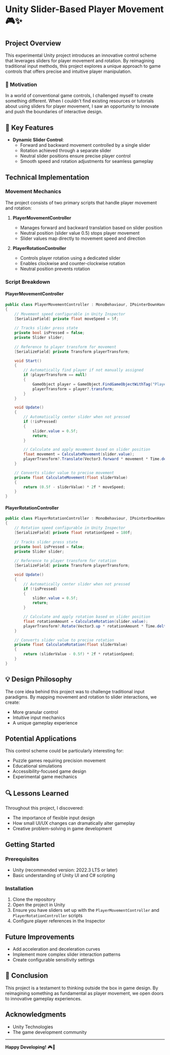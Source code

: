 # Unity Slider-Based Player Movement 🎮✨

## Project Overview

This experimental Unity project introduces an innovative control scheme that leverages sliders for player movement and rotation. By reimagining traditional input methods, this project explores a unique approach to game controls that offers precise and intuitive player manipulation.

### 🚀 Motivation

In a world of conventional game controls, I challenged myself to create something different. When I couldn't find existing resources or tutorials about using sliders for player movement, I saw an opportunity to innovate and push the boundaries of interactive design.

## 🌟 Key Features

- **Dynamic Slider Control**: 
  - Forward and backward movement controlled by a single slider
  - Rotation achieved through a separate slider
  - Neutral slider positions ensure precise player control
  - Smooth speed and rotation adjustments for seamless gameplay

## Technical Implementation

### Movement Mechanics

The project consists of two primary scripts that handle player movement and rotation:

1. **PlayerMovementController**
   - Manages forward and backward translation based on slider position
   - Neutral position (slider value 0.5) stops player movement
   - Slider values map directly to movement speed and direction

2. **PlayerRotationController**
   - Controls player rotation using a dedicated slider
   - Enables clockwise and counter-clockwise rotation
   - Neutral position prevents rotation

### Script Breakdown

#### PlayerMovementController

```csharp
public class PlayerMovementController : MonoBehaviour, IPointerDownHandler, IPointerUpHandler
{
    // Movement speed configurable in Unity Inspector
    [SerializeField] private float moveSpeed = 5f;
    
    // Tracks slider press state
    private bool isPressed = false;
    private Slider slider;
    
    // Reference to player transform for movement
    [SerializeField] private Transform playerTransform;

    void Start()
    {
        // Automatically find player if not manually assigned
        if (playerTransform == null)
        {
            GameObject player = GameObject.FindGameObjectWithTag("Player");
            playerTransform = player?.transform;
        }
    }

    void Update()
    {
        // Automatically center slider when not pressed
        if (!isPressed)
        {
            slider.value = 0.5f;
            return;
        }

        // Calculate and apply movement based on slider position
        float movement = CalculateMovement(slider.value);
        playerTransform?.Translate(Vector3.forward * movement * Time.deltaTime);
    }

    // Converts slider value to precise movement
    private float CalculateMovement(float sliderValue)
    {
        return (0.5f - sliderValue) * 2f * moveSpeed;
    }
}
```

#### PlayerRotationController

```csharp
public class PlayerRotationController : MonoBehaviour, IPointerDownHandler, IPointerUpHandler
{
    // Rotation speed configurable in Unity Inspector
    [SerializeField] private float rotationSpeed = 180f;
    
    // Tracks slider press state
    private bool isPressed = false;
    private Slider slider;
    
    // Reference to player transform for rotation
    [SerializeField] private Transform playerTransform;

    void Update()
    {
        // Automatically center slider when not pressed
        if (!isPressed)
        {
            slider.value = 0.5f;
            return;
        }

        // Calculate and apply rotation based on slider position
        float rotationAmount = CalculateRotation(slider.value);
        playerTransform?.Rotate(Vector3.up * rotationAmount * Time.deltaTime);
    }

    // Converts slider value to precise rotation
    private float CalculateRotation(float sliderValue)
    {
        return (sliderValue - 0.5f) * 2f * rotationSpeed;
    }
}
```

## 💡 Design Philosophy

The core idea behind this project was to challenge traditional input paradigms. By mapping movement and rotation to slider interactions, we create:
- More granular control
- Intuitive input mechanics
- A unique gameplay experience

## Potential Applications

This control scheme could be particularly interesting for:
- Puzzle games requiring precision movement
- Educational simulations
- Accessibility-focused game design
- Experimental game mechanics

## 🔍 Lessons Learned

Throughout this project, I discovered:
- The importance of flexible input design
- How small UI/UX changes can dramatically alter gameplay
- Creative problem-solving in game development

## Getting Started

### Prerequisites
- Unity (recommended version: 2022.3 LTS or later)
- Basic understanding of Unity UI and C# scripting

### Installation
1. Clone the repository
2. Open the project in Unity
3. Ensure you have sliders set up with the `PlayerMovementController` and `PlayerRotationController` scripts
4. Configure player references in the Inspector

## Future Improvements
- Add acceleration and deceleration curves
- Implement more complex slider interaction patterns
- Create configurable sensitivity settings

## 🚦 Conclusion

This project is a testament to thinking outside the box in game design. By reimagining something as fundamental as player movement, we open doors to innovative gameplay experiences.

## Acknowledgments
- Unity Technologies
- The game development community

---

**Happy Developing!** 🎮🚀
